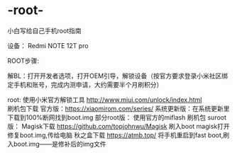 # -root-
小白写给自己手机root指南

设备：
Redmi NOTE 12T pro

ROOT步骤:

解BL：打开开发者选项，打开OEM引导，解锁设备（按官方要求登录小米社区绑定手机和账号，完成内测申请，大约需要半个月刷积分）

root: 使用小米官方解锁工具 http://www.miui.com/unlock/index.html   
      刷机包下载 官方版：https://xiaomirom.com/series/
                系统更新版：在系统更新里下载到100%断网找到boot.img
      部分root版：
      使用官方的miflash 刷机包
      suroot版：
      Magisk下载  https://github.com/topjohnwu/Magisk
      刷入boot magisk打开修复boot.img,传给电脑
      秋之盒下载 https://atmb.top/
      将手机重启到fast boot,刷入boot.img——是修补后的img文件
      
                
